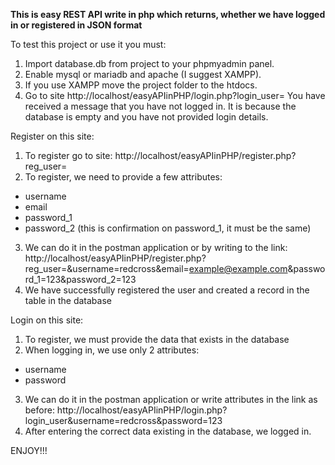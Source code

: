 **This is easy REST API write in php which returns, whether we have logged in or registered in JSON format**

To test this project or use it you must:

1. Import database.db from project to your phpmyadmin panel.
2. Enable mysql or mariadb and apache (I suggest XAMPP).
3. If you use XAMPP move the project folder to the htdocs.
4. Go to site http://localhost/easyAPIinPHP/login.php?login_user=
You have received a message that you have not logged in. It is because the database is empty and you have not provided login details.

Register on this site:

1. To register go to site: http://localhost/easyAPIinPHP/register.php?reg_user=
2. To register, we need to provide a few attributes: 
- username
- email
- password_1
- password_2 (this is confirmation on password_1, it must be the same)
3. We can do it in the postman application or by writing to the link:
  http://localhost/easyAPIinPHP/register.php?reg_user=&username=redcross&email=example@example.com&password_1=123&password_2=123
4. We have successfully registered the user and created a record in the table in the database

Login on this site:

1. To register, we must provide the data that exists in the database
2. When logging in, we use only 2 attributes:
- username
- password
3. We can do it in the postman application or write attributes in the link as before:
  http://localhost/easyAPIinPHP/login.php?login_user&username=redcross&password=123
4. After entering the correct data existing in the database, we logged in.

ENJOY!!!
